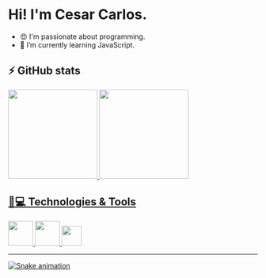 <h1>Hi! I'm Cesar Carlos.</h1>

- 😍 I'm passionate about programming.  
- 🌱 I’m currently learning JavaScript.

<h2>⚡ GitHub stats </h2>

<div>
    <a href="https://github.com/Cesar-Carllos?tab=repositories">
    <img height="180em" src="https://github-readme-stats.vercel.app/api?username=Cesar-Carllos&theme=dark&show_icons=true&&hide=prs)](https://github.com/Cesar-Carllos/github-readme-stats"/>
    <img height="180em" src="https://github-readme-stats.vercel.app/api/top-langs/?username=Cesar-Carllos&layout=compact&theme=dark"/>
</div>

<h2>🚀💻 Technologies & Tools</h2>

<div>
<img src="https://cdn.jsdelivr.net/gh/devicons/devicon/icons/html5/html5-original-wordmark.svg" height="50" width="50"/>
 <img src="https://cdn.jsdelivr.net/gh/devicons/devicon/icons/css3/css3-original-wordmark.svg" height="50" width="50"/>
 <img src="https://cdn.jsdelivr.net/gh/devicons/devicon/icons/javascript/javascript-original.svg" height="40" width="40"/>
</div>

___

![Snake animation](https://github.com/Cesar-Carllos/Cesar-Carllos/blob/output/github-contribution-grid-snake.svg)
